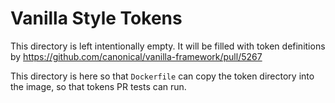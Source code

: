# Vanilla Style Tokens

This directory is left intentionally empty. It will be filled with token definitions by https://github.com/canonical/vanilla-framework/pull/5267

This directory is here so that `Dockerfile` can copy the token directory into the image,
so that tokens PR tests can run.
